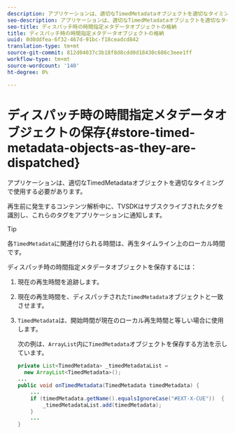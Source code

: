 ```yaml
---
description: アプリケーションは、適切なTimedMetadataオブジェクトを適切なタイミングで使用する必要があります。
seo-description: アプリケーションは、適切なTimedMetadataオブジェクトを適切なタイミングで使用する必要があります。
seo-title: ディスパッチ時の時間指定メタデータオブジェクトの格納
title: ディスパッチ時の時間指定メタデータオブジェクトの格納
uuid: 0d0ddfea-6f32-467d-91bc-f18ceadcd842
translation-type: tm+mt
source-git-commit: 812d04037c3b18f8d8cdd0d18430c686c3eee1ff
workflow-type: tm+mt
source-wordcount: '140'
ht-degree: 0%

---
```



# ディスパッチ時の時間指定メタデータオブジェクトの保存{#store-timed-metadata-objects-as-they-are-dispatched}

アプリケーションは、適切なTimedMetadataオブジェクトを適切なタイミングで使用する必要があります。

再生前に発生するコンテンツ解析中に、TVSDKはサブスクライブされたタグを識別し、これらのタグをアプリケーションに通知します。

>[!TIP]
>
>各`TimedMetadata`に関連付けられる時間は、再生タイムライン上のローカル時間です。

ディスパッチ時の時間指定メタデータオブジェクトを保存するには：

1. 現在の再生時間を追跡します。
1. 現在の再生時間を、ディスパッチされた`TimedMetadata`オブジェクトと一致させます。

1. `TimedMetadata`は、開始時間が現在のローカル再生時間と等しい場合に使用します。

   次の例は、`ArrayList`内に`TimedMetadata`オブジェクトを保存する方法を示しています。

   ```java
   private List<TimedMetadata> _timedMetadataList =  
     new ArrayList<TimedMetadata>(); 
   ... 
   public void onTimedMetadata(TimedMetadata timedMetadata) { 
       ... 
       if (timedMetadata.getName().equalsIgnoreCase("#EXT-X-CUE"))  { 
           _timedMetadataList.add(timedMetadata); 
       } 
       ... 
   }
   ```

